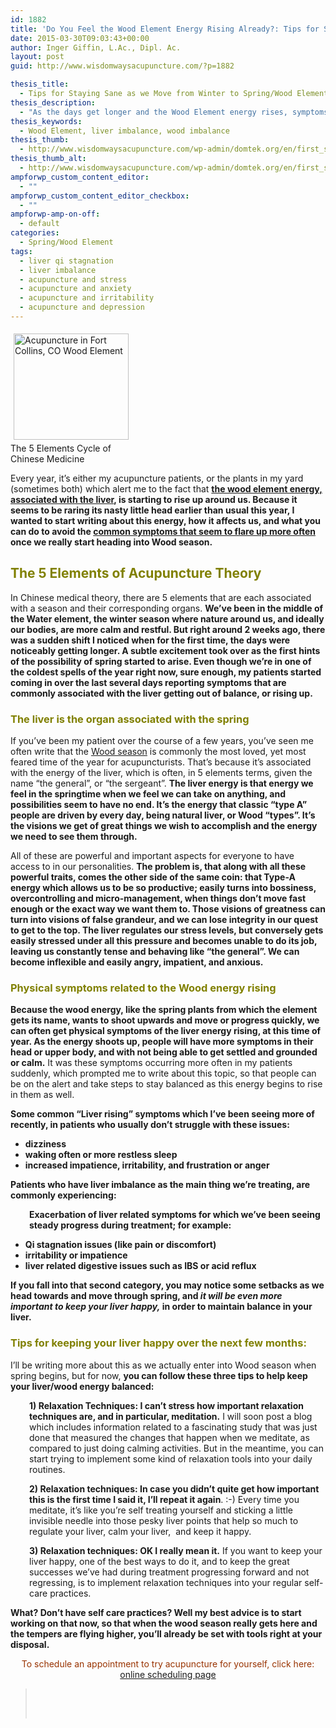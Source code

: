 ```yaml
---
id: 1882
title: 'Do You Feel the Wood Element Energy Rising Already?: Tips for Staying Sane as we Move from Winter to Spring'
date: 2015-03-30T09:03:43+00:00
author: Inger Giffin, L.Ac., Dipl. Ac.
layout: post
guid: http://www.wisdomwaysacupuncture.com/?p=1882

thesis_title:
  - Tips for Staying Sane as we Move from Winter to Spring/Wood Element Time
thesis_description:
  - "As the days get longer and the Wood Element energy rises, symptoms related to imbalanced liver often begin to increase. Here's tips for avoiding that!"
thesis_keywords:
  - Wood Element, liver imbalance, wood imbalance
thesis_thumb:
  - http://www.wisdomwaysacupuncture.com/wp-admin/domtek.org/en/first_steps/yin_yang.php
thesis_thumb_alt:
  - http://www.wisdomwaysacupuncture.com/wp-admin/domtek.org/en/first_steps/yin_yang.php
ampforwp_custom_content_editor:
  - ""
ampforwp_custom_content_editor_checkbox:
  - ""
ampforwp-amp-on-off:
  - default
categories:
  - Spring/Wood Element
tags:
  - liver qi stagnation
  - liver imbalance
  - acupuncture and stress
  - acupuncture and anxiety
  - acupuncture and irritability
  - acupuncture and depression
---
```

<div style="width: 194px" class="wp-caption alignleft">
  <a href="http://www.wisdomwaysacupuncture.com/wp-admin/domtek.org/en/first_steps/yin_yang.php"><img style="margin: 5px; border: 0px none;" title="Acupuncture Wood Element" src="http://ih.constantcontact.com/fs124/1102844965003/img/178.gif" alt="Acupuncture in Fort Collins, CO Wood Element" width="184" height="170" align="left" border="0" hspace="5" vspace="5" /></a>
  
  <p class="wp-caption-text">
    The 5 Elements Cycle of Chinese Medicine
  </p>
</div>

Every year, it&#8217;s either my acupuncture patients, or the plants in my yard (sometimes both) which alert me to the fact that **[the wood element energy, associated with the liver](http://www.wisdomwaysacupuncture.com/2018/05/10/the-wood-element-of-acupuncture-theory/), is starting to rise up around us. Because it seems to be raring its nasty little head earlier than usual this year, I wanted to start writing about this energy, how it affects us, and what you can do to avoid the [common symptoms that seem to flare up more often](http://www.wisdomwaysacupuncture.com/2018/04/15/wood-element-agitation-tips/) once we really start heading into Wood season.**

## <span style="color: #808000;"><strong>The 5 Elements of Acupuncture Theory </strong></span>

In Chinese medical theory, there are 5 elements that are each associated with a season and their corresponding organs. **We&#8217;ve been in the middle of the Water element, the winter season where nature around us, and ideally our bodies, are more calm and restful. But right around 2 weeks ago, there was a sudden shift I noticed when for the first time, the days were noticeably getting longer. A subtle excitement took over as the first hints of the possibility of spring started to arise. Even though we&#8217;re in one of the coldest spells of the year right now, sure enough, my patients started coming in over the last several days reporting symptoms that are commonly associated with the liver getting out of balance, or rising up.**

### <span style="color: #808000;">The liver is the organ associated with the spring</span>

If you&#8217;ve been my patient over the course of a few years, you&#8217;ve seen me often write that the [Wood season](http://www.wisdomwaysacupuncture.com/2018/03/09/ready-set-wood-season-what-acupuncture-theory-has-to-say-about-spring/) is commonly the most loved, yet most feared time of the year for acupuncturists. That&#8217;s because it&#8217;s associated with the energy of the liver, which is often, in 5 elements terms, given the name &#8220;the general&#8221;, or &#8220;the sergeant&#8221;. **The liver energy is that energy we feel in the springtime when we feel we can take on anything, and possibilities seem to have no end. It&#8217;s the energy that classic &#8220;type A&#8221; people are driven by every day, being natural liver, or Wood &#8220;types&#8221;. It&#8217;s the visions we get of great things we wish to accomplish and the energy we need to see them through.**

All of these are powerful and important aspects for everyone to have access to in our personalities. **The problem is, that along with all these powerful traits, comes the other side of the same coin: that Type-A energy which allows us to be so productive; easily turns into bossiness, overcontrolling and micro-management, when things don&#8217;t move fast enough or the exact way we want them to. Those visions of greatness can turn into visions of false grandeur, and we can lose integrity in our quest to get to the top. The liver regulates our stress levels, but conversely gets easily stressed under all this pressure and becomes unable to do its job, leaving us constantly tense and behaving like &#8220;the general&#8221;. We can become inflexible and easily angry, impatient, and anxious.**

### <span style="color: #808000;">Physical symptoms related to the Wood energy rising</span>

**Because the wood energy, like the spring plants from which the element gets its name, wants to shoot upwards and move or progress quickly, we can often get physical symptoms of the liver energy rising, at this time of year. As the energy shoots up, people will have more symptoms in their head or upper body, and with not being able to get settled and grounded or calm.** It was these symptoms occurring more often in my patients suddenly, which prompted me to write about this topic, so that people can be on the alert and take steps to stay balanced as this energy begins to rise in them as well.

**Some common &#8220;Liver rising&#8221; symptoms which I&#8217;ve been seeing more of recently, in patients who usually don&#8217;t struggle with these issues:**

  * **dizziness**
  * **waking often or more restless sleep**
  * **increased impatience, irritability, and frustration or anger**

**Patients who have liver imbalance as the main thing we&#8217;re treating, are commonly experiencing:**

<p style="padding-left: 30px;">
  <strong>Exacerbation of liver related symptoms for which we&#8217;ve been seeing steady progress during treatment; for example: </strong>
</p>

  * **Qi stagnation issues (like pain or discomfort)**
  * **irritability or impatience**
  * **liver related digestive issues such as IBS or acid reflux**

**If you fall into that second category, you may notice some setbacks as we head towards and move through spring, and _it will be even more important to keep your liver happy,_ in order to maintain balance in your liver.**

### <span style="color: #808000;"><strong>Tips for keeping your liver happy over the next few months: </strong></span>

I&#8217;ll be writing more about this as we actually enter into Wood season when spring begins, but for now, **you can follow these three tips to help keep your liver/wood energy balanced:**

<p style="padding-left: 30px;">
  <strong>1) Relaxation Techniques: I can&#8217;t stress how important relaxation techniques are, and in particular, meditation.</strong> I will soon post a blog which includes information related to a fascinating study that was just done that measured the changes that happen when we meditate, as compared to just doing calming activities. But in the meantime, you can start trying to implement some kind of relaxation tools into your daily routines.
</p>

<p style="padding-left: 30px;">
  <strong>2) Relaxation techniques: In case you didn&#8217;t quite get how important this is the first time I said it, I&#8217;ll repeat it again</strong>. :-) Every time you meditate, it&#8217;s like you&#8217;re self treating yourself and sticking a little invisible needle into those pesky liver points that help so much to regulate your liver, calm your liver,  and keep it happy.
</p>

<p style="padding-left: 30px;">
  <strong>3) Relaxation techniques: OK I really mean it.</strong> If you want to keep your liver happy, one of the best ways to do it, and to keep the great successes we&#8217;ve had during treatment progressing forward and not regressing, is to implement relaxation techniques into your regular self-care practices.
</p>

**What? Don&#8217;t have self care practices? Well my best advice is to start working on that now, so that when the wood season really gets here and the tempers are flying higher, you&#8217;ll already be set with tools right at your disposal.**

<p style="text-align: center;">
  <span style="color: #993300;">To schedule an appointment to try acupuncture for yourself, click here: <a title="Online Acupuncture Scheduling" href="http://www.wisdomwaysacupuncture.com/acupuncture-appointment-scheduling/">online scheduling page</a></span>
</p>

> &nbsp;
> 
> <p style="text-align: center;">
>   <span style="color: #993300;"> </span>
> </p>